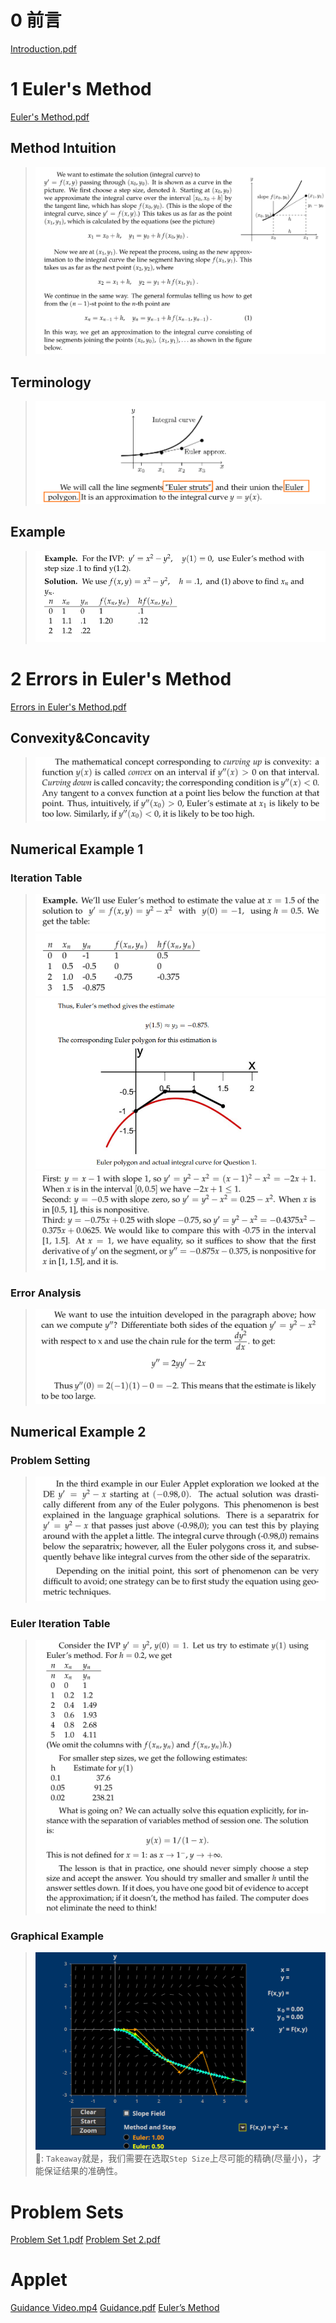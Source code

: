 # 0 前言
[Introduction.pdf](https://www.yuque.com/attachments/yuque/0/2022/pdf/12393765/1659450842327-b93af4db-8d7c-4732-b8f7-932ad4201c08.pdf)

# 1 Euler's Method
[Euler's Method.pdf](https://www.yuque.com/attachments/yuque/0/2022/pdf/12393765/1659450842307-85dcadc1-2c1b-48c6-82cf-d1531d8d647e.pdf)
## Method Intuition
> ![image.png](./1.4_Numerical_Methods.assets/20230427_1202383899.png)


## Terminology
> ![image.png](./1.4_Numerical_Methods.assets/20230427_1202386161.png)



## Example
> ![image.png](./1.4_Numerical_Methods.assets/20230427_1202383296.png)




# 2 Errors in Euler's Method
[Errors in Euler's Method.pdf](https://www.yuque.com/attachments/yuque/0/2022/pdf/12393765/1659450842256-56540c42-6701-458f-b0f4-38c4f8c01ed0.pdf)

## Convexity&Concavity
> ![image.png](./1.4_Numerical_Methods.assets/20230427_1202381368.png)


## Numerical Example 1
### Iteration Table
> ![image.png](./1.4_Numerical_Methods.assets/20230427_1202394465.png)![image.png](./1.4_Numerical_Methods.assets/20230427_1202391209.png)![image.png](./1.4_Numerical_Methods.assets/20230427_1202393810.png)![image.png](./1.4_Numerical_Methods.assets/20230427_1202404317.png)



### Error Analysis
> ![image.png](./1.4_Numerical_Methods.assets/20230427_1202407607.png)


## Numerical Example 2
### Problem Setting
> ![image.png](./1.4_Numerical_Methods.assets/20230427_1202402193.png)


### Euler Iteration Table
> ![image.png](./1.4_Numerical_Methods.assets/20230427_1202412766.png)


### Graphical Example
> ![image.png](./1.4_Numerical_Methods.assets/20230427_1202416124.png)
> 🔔: `Takeaway`就是，我们需要在选取`Step Size`上尽可能的精确(尽量小)，才能保证结果的准确性。



# Problem Sets
[Problem Set 1.pdf](https://www.yuque.com/attachments/yuque/0/2023/pdf/12393765/1682567611642-9698a402-9e02-42f4-8365-76c52e1df1b0.pdf)
[Problem Set 2.pdf](https://www.yuque.com/attachments/yuque/0/2023/pdf/12393765/1682567611633-d47beefc-ca2f-404c-98f2-55fbb6b27760.pdf)


# Applet
[Guidance Video.mp4](https://www.yuque.com/attachments/yuque/0/2022/mp4/12393765/1659451074967-be3e1636-ee8d-451a-9be0-bf0697c1909e.mp4)
[Guidance.pdf](https://www.yuque.com/attachments/yuque/0/2022/pdf/12393765/1659450953747-3a2680de-108b-435e-bd55-de21dbf047da.pdf)
[Euler’s Method](https://ocw.mit.edu/ans7870/18/18.03SC/eulersMethod.html)
